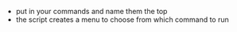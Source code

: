 - put in your commands and name them the top
- the script creates a menu to choose from which command to run
